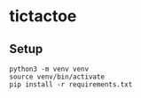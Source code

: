 # tictactoe

## Setup

    python3 -m venv venv
    source venv/bin/activate
    pip install -r requirements.txt

